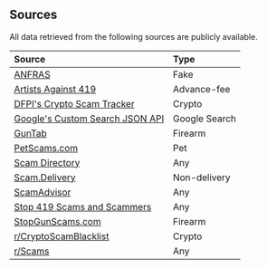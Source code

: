 ## Sources
All data retrieved from the following sources are publicly available.

Source | Type
:--- |:---
[ANFRAS](https://anfras.com/fakeshops/) | Fake
[Artists Against 419](https://db.aa419.org/fakebankslist.php) | Advance-fee
[DFPI's Crypto Scam Tracker](https://dfpi.ca.gov/crypto-scams/) | Crypto
[Google's Custom Search JSON API](https://developers.google.com/custom-search/v1/introduction) | Google Search
[GunTab](https://www.guntab.com/scam-websites) | Firearm
[PetScams.com](https://petscams.com/) | Pet
[Scam Directory](https://scam.directory/) | Any
[Scam.Delivery](https://scam.delivery/) | Non-delivery
[ScamAdvisor](https://www.scamadviser.com/) | Any
[Stop 419 Scams and Scammers](https://www.stop419scams.com/) | Any
[StopGunScams.com](https://stopgunscams.com/) | Firearm
[r/CryptoScamBlacklist](https://www.reddit.com/r/CryptoScamBlacklist/) | Crypto
[r/Scams](https://www.reddit.com/r/Scams/) | Any
